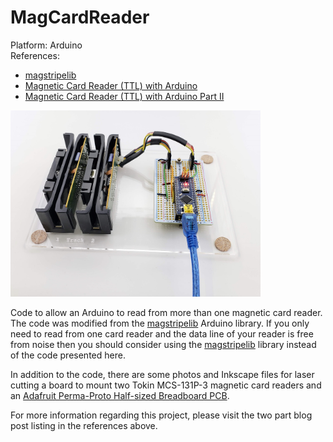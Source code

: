 # MagCardReader

<p>
Platform: Arduino<br />  
References:
</p>

- [magstripelib](https://github.com/carlosefr/magstripelib)
- [Magnetic Card Reader (TTL) with Arduino](https://teelsys.com/?p=708) 
- [Magnetic Card Reader (TTL) with Arduino Part II](https://teelsys.com/?p=767)  
  
<p>
<img src="/images/20200523_115539_c.jpg" alt="Board with Arduino Nano and two magnetic card readers" width="400px" />
</p>

Code to allow an Arduino to read from more than one magnetic card reader. The code was modified from the [magstripelib](https://github.com/carlosefr/magstripelib) Arduino library. If you only need to read from one card reader and the data line of your reader is free from noise then you should consider using the [magstripelib](https://github.com/carlosefr/magstripelib) library instead of the code presented here.

In addition to the code, there are some photos and Inkscape files for laser cutting a board to mount two Tokin MCS-131P-3 magnetic card readers and an [Adafruit Perma-Proto Half-sized Breadboard PCB](https://www.adafruit.com/product/1609).

For more information regarding this project, please visit the two part blog post listing in the references above.